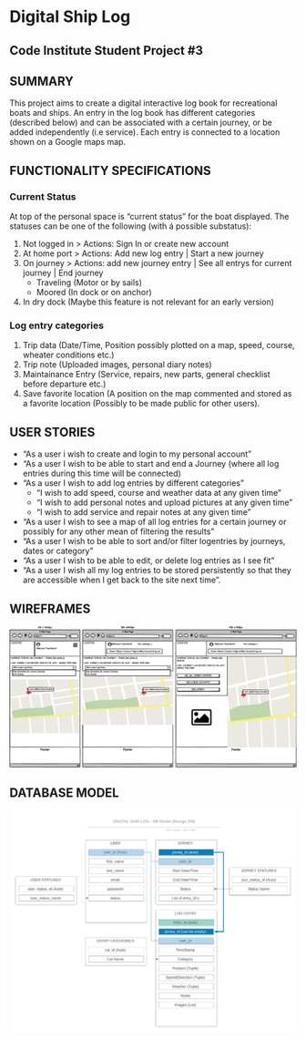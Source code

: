# Digital Ship Log
## Code Institute Student Project #3 

## SUMMARY
This project aims to create a digital interactive log book for recreational boats and ships. An entry in the log book has different categories (described below) and can be associated with a certain journey, or be added independently (i.e service). Each entry is connected to a location shown on a Google maps map.

## FUNCTIONALITY SPECIFICATIONS
### Current Status
At top of the personal space is “current status” for the boat displayed.
The statuses can be one of the following (with á possible substatus):
1. Not logged in > Actions: Sign In or create new account
2. At home port > Actions: Add new log entry | Start a new journey
3. On journey > Actions: add new journey entry | See all entrys for current journey | End journey
    - Traveling (Motor or by sails)
    - Moored (In dock or on anchor)
 4. In dry dock (Maybe this feature is not relevant for an early version)
 
### Log entry categories
1. Trip data (Date/Time, Position possibly plotted on a map, speed, course, wheater conditions etc.)
2. Trip note (Uploaded images, personal diary notes)
3. Maintainance Entry (Service, repairs, new parts, general checklist before departure etc.)
4. Save favorite location (A position on the map commented and stored as a favorite location (Possibly to be made public for other users).

## USER STORIES
  - “As a user i wish to create and login to my personal account”
  - “As a user I wish to be able to start and end a Journey (where all log entries during this time will be connected)
  - “As a user I wish to add log entries by different categories”
     - “I wish to add speed, course and weather data at any given time”
     - “I wish to add personal notes and upload pictures at any given time”
     - “I wish to add service and repair notes at any given time”
 - “As a user I wish to see a map of all log entries for a certain journey or possibly for any other mean of filtering the results”
 - “As a user I wish to be able to sort and/or filter logentries by journeys, dates or category”  
 - “As a user I wish to be able to edit, or delete log entries as I see fit”
 - “As a user I wish all my log entries to be stored persistently so that they are accessible when I get back to the site next time”.

## WIREFRAMES
<img src="static/img/main_personal_page_WireFrame.png">

## DATABASE MODEL
<img src="static/img/db_model.png">

 
 
